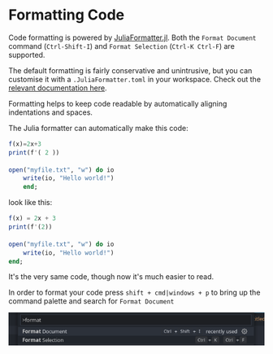 # Formatting Code
Code formatting is powered by [JuliaFormatter.jl](https://github.com/domluna/JuliaFormatter.jl). Both the `Format Document` command (`Ctrl-Shift-I`) and `Format Selection` (`Ctrl-K Ctrl-F`) are supported.

The default formatting is fairly conservative and unintrusive, but you can customise it with a `.JuliaFormatter.toml` in your workspace. Check out the [relevant documentation here](https://domluna.github.io/JuliaFormatter.jl/stable/).

Formatting helps to keep code readable by automatically aligning indentations and spaces.

The Julia formatter can automatically make this code:
```julia
f(x)=2x+3
print(f'( 2 ))

open("myfile.txt", "w") do io
	write(io, "Hello world!")
    end;
```

look like this:
```julia
f(x) = 2x + 3
print(f'(2))

open("myfile.txt", "w") do io
	write(io, "Hello world!")
end;
```

It's the very same code, though now it's much easier to read.

In order to format your code press `shift + cmd|windows + p` to bring up the command palette and search for `Format Document`

![format](../images/format.png)
